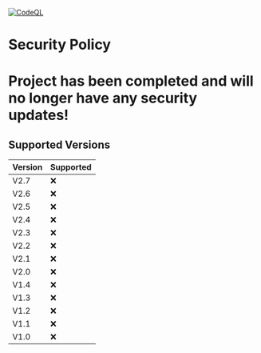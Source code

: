 [![CodeQL](https://github.com/InfamyStudio/lostArkAntiAFKBot/actions/workflows/codeql-analysis.yml/badge.svg)](https://github.com/InfamyStudio/lostArkAntiAFKBot/actions/workflows/codeql-analysis.yml)
# Security Policy
# Project has been completed and will no longer have any security updates!

## Supported Versions

| Version | Supported          |
| ------- | ------------------ |
| V2.7  | :x: |
| V2.6  | :x: |
| V2.5  | :x: |
| V2.4  | :x: |
| V2.3  | :x: |
| V2.2  | :x: |
| V2.1  | :x: |
| V2.0  | :x: |
| V1.4  | :x: |
| V1.3  | :x: |
| V1.2  | :x: |
| V1.1  | :x: |
| V1.0  | :x: |
